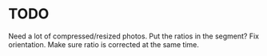 # TODO
Need a lot of compressed/resized photos.
Put the ratios in the segment?
Fix orientation. Make sure ratio is corrected at the same time.
